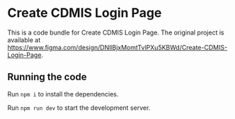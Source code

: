 
  # Create CDMIS Login Page

  This is a code bundle for Create CDMIS Login Page. The original project is available at https://www.figma.com/design/DNllBjxMomtTvlPXu5KBWd/Create-CDMIS-Login-Page.

  ## Running the code

  Run `npm i` to install the dependencies.

  Run `npm run dev` to start the development server.
  